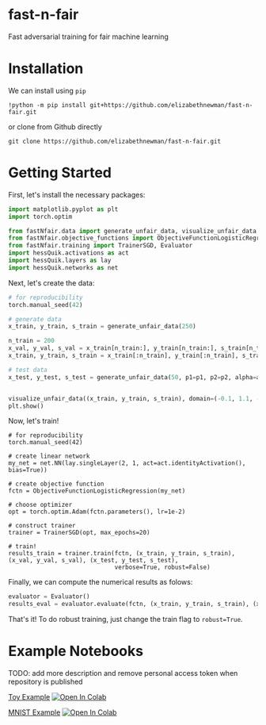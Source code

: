 # fast-n-fair
Fast adversarial training for fair machine learning

# Installation

We can install using ```pip```
```console
!python -m pip install git+https://github.com/elizabethnewman/fast-n-fair.git
```
or clone from Github directly
```console
git clone https://github.com/elizabethnewman/fast-n-fair.git
```
# Getting Started

First, let's install the necessary packages:
```python 
import matplotlib.pyplot as plt
import torch.optim

from fastNfair.data import generate_unfair_data, visualize_unfair_data
from fastNfair.objective_functions import ObjectiveFunctionLogisticRegression
from fastNfair.training import TrainerSGD, Evaluator
import hessQuik.activations as act
import hessQuik.layers as lay
import hessQuik.networks as net
```

Next, let's create the data:
```python
# for reproducibility
torch.manual_seed(42)

# generate data
x_train, y_train, s_train = generate_unfair_data(250)

n_train = 200
x_val, y_val, s_val = x_train[n_train:], y_train[n_train:], s_train[n_train:]
x_train, y_train, s_train = x_train[:n_train], y_train[:n_train], s_train[:n_train]

# test data
x_test, y_test, s_test = generate_unfair_data(50, p1=p1, p2=p2, alpha=alpha)


visualize_unfair_data((x_train, y_train, s_train), domain=(-0.1, 1.1, -0.1, 1.1))
plt.show()
```

Now, let's train!
```
# for reproducibility
torch.manual_seed(42)

# create linear network
my_net = net.NN(lay.singleLayer(2, 1, act=act.identityActivation(), bias=True))

# create objective function
fctn = ObjectiveFunctionLogisticRegression(my_net)

# choose optimizer
opt = torch.optim.Adam(fctn.parameters(), lr=1e-2)

# construct trainer
trainer = TrainerSGD(opt, max_epochs=20)

# train!
results_train = trainer.train(fctn, (x_train, y_train, s_train), (x_val, y_val, s_val), (x_test, y_test, s_test), 
                              verbose=True, robust=False)
```
Finally, we can compute the numerical results as folows:
```python 
evaluator = Evaluator()
results_eval = evaluator.evaluate(fctn, (x_train, y_train, s_train), (x_val, y_val, s_val), (x_test, y_test, s_test))
```
That's it!  To do robust training, just change the train flag to ```robust=True```.

# Example Notebooks

TODO: add more description and remove personal access token when repository is published

[Toy Example](https://github.com/elizabethnewman/fast-n-fair/blob/main/fastNfair/examples/notebooks/FastNFair_ToyExample.ipynb) [![Open In Colab](https://colab.research.google.com/assets/colab-badge.svg)](https://colab.research.google.com/github/elizabethnewman/fast-n-fair/blob/main/fastNfair/examples/notebooks/FastNFair_ToyExample.ipynb)

[MNIST Example](https://github.com/elizabethnewman/fast-n-fair/blob/main/fastNfair/examples/notebooks/FastNFair_MNISTBinary.ipynb) [![Open In Colab](https://colab.research.google.com/assets/colab-badge.svg)](https://colab.research.google.com/github/elizabethnewman/fast-n-fair/blob/main/fastNfair/examples/notebooks/FastNFair_MNISTBinary.ipynb)
